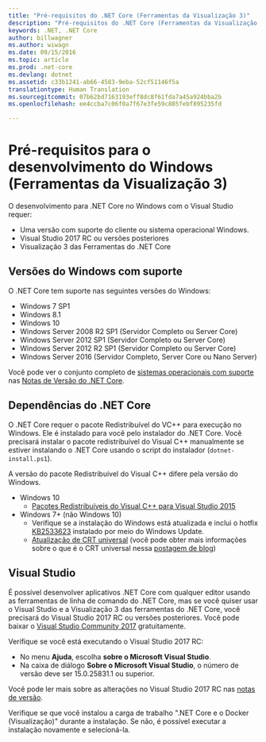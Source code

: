 ```yaml
---
title: "Pré-requisitos do .NET Core (Ferramentas da Visualização 3)"
description: "Pré-requisitos do .NET Core (Ferramentas da Visualização 3)"
keywords: .NET, .NET Core
author: billwagner
ms.author: wiwagn
ms.date: 09/15/2016
ms.topic: article
ms.prod: .net-core
ms.devlang: dotnet
ms.assetid: c33b1241-ab66-4583-9eba-52cf51146f5a
translationtype: Human Translation
ms.sourcegitcommit: 07b62bd7163193eff8dc8f61fda7a45a924bba2b
ms.openlocfilehash: ee4ccba7c06f0a7f67e3fe59c885febf895235fd

---
```


# <a name="prerequisites-for-windows-development-preview-3-tooling"></a>Pré-requisitos para o desenvolvimento do Windows (Ferramentas da Visualização 3)

O desenvolvimento para .NET Core no Windows com o Visual Studio requer:

* Uma versão com suporte do cliente ou sistema operacional Windows.
* Visual Studio 2017 RC ou versões posteriores
* Visualização 3 das Ferramentas do .NET Core

## <a name="supported-windows-versions"></a>Versões do Windows com suporte

O .NET Core tem suporte nas seguintes versões do Windows:

* Windows 7 SP1
* Windows 8.1
* Windows 10
* Windows Server 2008 R2 SP1 (Servidor Completo ou Server Core)
* Windows Server 2012 SP1 (Servidor Completo ou Server Core)
* Windows Server 2012 R2 SP1 (Servidor Completo ou Server Core)
* Windows Server 2016 (Servidor Completo, Server Core ou Nano Server)

Você pode ver o conjunto completo de [sistemas operacionais com suporte](https://github.com/dotnet/core/blob/master/release-notes/1.0/1.0.0.md#rtm-platform-support) nas [Notas de Versão do .NET Core](https://github.com/dotnet/core/blob/master/release-notes/1.0/1.0.0.md).

## <a name="net-core-dependencies"></a>Dependências do .NET Core

O .NET Core requer o pacote Redistribuível do VC++ para execução no Windows. Ele é instalado para você pelo instalador do .NET Core. Você precisará instalar o pacote redistribuível do Visual C++ manualmente se estiver instalando o .NET Core usando o script do instalador (`dotnet-install.ps1`). 

A versão do pacote Redistribuível do Visual C++ difere pela versão do Windows.

* Windows 10
    * [Pacotes Redistribuíveis do Visual C++ para Visual Studio 2015](https://www.microsoft.com/en-us/download/details.aspx?id=48145)
* Windows 7+ (não Windows 10)
    * Verifique se a instalação do Windows está atualizada e inclui o hotfix [KB2533623](https://support.microsoft.com/en-us/kb/2533623) instalado por meio do Windows Update.
    * [Atualização de CRT universal](https://www.microsoft.com/en-us/download/details.aspx?id=48234) (você pode obter mais informações sobre o que é o CRT universal nessa [postagem de blog](https://blogs.msdn.microsoft.com/vcblog/2015/03/03/introducing-the-universal-crt/))

## <a name="visual-studio"></a>Visual Studio

É possível desenvolver aplicativos .NET Core com qualquer editor usando as ferramentas de linha de comando do .NET Core, mas se você quiser usar o Visual Studio e a Visualização 3 das ferramentas do .NET Core, você precisará do Visual Studio 2017 RC ou versões posteriores. Você pode baixar o [Visual Studio Community 2017](https://www.visualstudio.com/vs/visual-studio-2017-rc/) gratuitamente. 

Verifique se você está executando o Visual Studio 2017 RC:

* No menu **Ajuda**, escolha **sobre o Microsoft Visual Studio**.
* Na caixa de diálogo **Sobre o Microsoft Visual Studio**, o número de versão deve ser 15.0.25831.1 ou superior.

Você pode ler mais sobre as alterações no Visual Studio 2017 RC nas [notas de versão](https://www.visualstudio.com/en-us/news/releasenotes/vs2017-relnotes).

Verifique se que você instalou a carga de trabalho ".NET Core e o Docker (Visualização)" durante a instalação. Se não, é possível executar a instalação novamente e selecioná-la.



<!--HONumber=Nov16_HO3-->


